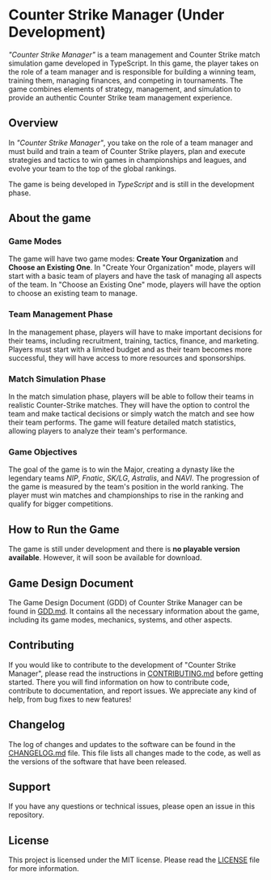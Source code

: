# Counter Strike Manager (Under Development)

*"Counter Strike Manager"* is a team management and Counter Strike match simulation game developed in TypeScript. In this game, the player takes on the role of a team manager and is responsible for building a winning team, training them, managing finances, and competing in tournaments. The game combines elements of strategy, management, and simulation to provide an authentic Counter Strike team management experience.


## Overview
In *"Counter Strike Manager"*, you take on the role of a team manager and must build and train a team of Counter Strike players, plan and execute strategies and tactics to win games in championships and leagues, and evolve your team to the top of the global rankings.

The game is being developed in *TypeScript* and is still in the development phase.


## About the game

### Game Modes
The game will have two game modes: **Create Your Organization** and **Choose an Existing One**. In "Create Your Organization" mode, players will start with a basic team of players and have the task of managing all aspects of the team. In "Choose an Existing One" mode, players will have the option to choose an existing team to manage.

### Team Management Phase
In the management phase, players will have to make important decisions for their teams, including recruitment, training, tactics, finance, and marketing. Players must start with a limited budget and as their team becomes more successful, they will have access to more resources and sponsorships.

### Match Simulation Phase
In the match simulation phase, players will be able to follow their teams in realistic Counter-Strike matches. They will have the option to control the team and make tactical decisions or simply watch the match and see how their team performs. The game will feature detailed match statistics, allowing players to analyze their team's performance.

### Game Objectives
The goal of the game is to win the Major, creating a dynasty like the legendary teams *NIP*, *Fnatic*, *SK/LG*, *Astralis*, and *NAVI*. The progression of the game is measured by the team's position in the world ranking. The player must win matches and championships to rise in the ranking and qualify for bigger competitions.


## How to Run the Game
The game is still under development and there is **no playable version available**. However, it will soon be available for download.


## Game Design Document
The Game Design Document (GDD) of Counter Strike Manager can be found in [GDD.md](GDD.md). It contains all the necessary information about the game, including its game modes, mechanics, systems, and other aspects.


## Contributing
If you would like to contribute to the development of "Counter Strike Manager", please read the instructions in [CONTRIBUTING.md](CONTRIBUTING.md) before getting started. There you will find information on how to contribute code, contribute to documentation, and report issues. We appreciate any kind of help, from bug fixes to new features!


## Changelog
The log of changes and updates to the software can be found in the [CHANGELOG.md](docs/CHANGELOG.md) file. This file lists all changes made to the code, as well as the versions of the software that have been released.


## Support
If you have any questions or technical issues, please open an issue in this repository.


## License
This project is licensed under the MIT license. Please read the [LICENSE](LICENSE) file for more information.